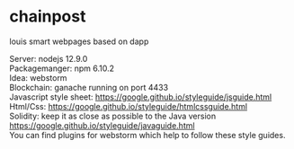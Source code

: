 # chainpost
louis smart webpages based on dapp
   
  
Server: nodejs 12.9.0  
Packagemanger: npm 6.10.2  
Idea: webstorm  
Blockchain: ganache running on port 4433  
Javascript style sheet: https://google.github.io/styleguide/jsguide.html  
Html/Css: https://google.github.io/styleguide/htmlcssguide.html  
Solidity: keep it as close as possible to the Java version https://google.github.io/styleguide/javaguide.html   
You can find plugins for webstorm which help to follow these style guides.  

